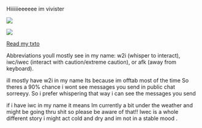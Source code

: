Hiiiiiieeeeee im vivister

![](https://file.garden/ZoDPf45LLl_qpQ-e/two-time-forsaken.gif?v=1736892994234)

![](https://komarev.com/ghpvc/?username=girlsrituals&color=lightgrey&style=flat&label=freaks)

[Read my txto](https://txto.eu.org/shift)

Abbreviations youll mostly see in my name: w2i (whisper to interact), iwc/iwec (interact with caution/extreme caution), or afk (away from keyboard). 

ill mostly have w2i in my name Its because im offtab most of the time So theres a 90% chance i wont see messages you send in public chat sorreeyy. So i prefer whispering that way i can see the messages you send

if i have iwc in my name it means Im currently a bit under the weather and might be going thru shit so please be aware of that!! Iwec is a whole different story i might act cold and dry and im not in a stable mood . 
